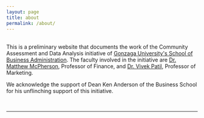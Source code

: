 ```yaml
---
layout: page
title: about
permalink: /about/
---
```


<br/>
This is a preliminary website that documents the work of the Community Assessment and Data Analysis initiative of <a href="http://www.gonzaga.edu/Academics/Colleges-and-Schools/School-of-Business-Administration/Overview/default.asp" target="blank">Gonzaga University's School of Business Administration</a>. The faculty involved in the initiative are <a href="https://www.gonzaga.edu/Academics/Colleges-and-Schools/School-of-Business-Administration/Faculty/BFIN/McPherson.asp" target="blank">Dr. Matthew McPherson</a>, Professor of Finance, and <a href="http://patilv.com" target="blank">Dr. Vivek Patil</a>, Professor of Marketing.

We acknowledge the support of Dean Ken Anderson of the Business School for his unflinching support of this initiative.

<br/>
<hr/>
<br/>
<span class="contacticon center">
	<a href="mailto:patilv@gmail.com"><i class="fa fa-envelope-square"></i></a>
	<a href="https://github.com/gonzagasbacada" target="_blank"><i class="fa fa-github-square"></i></a>


